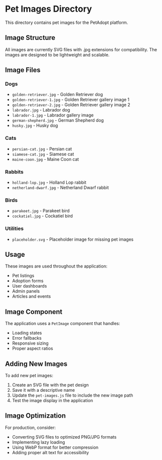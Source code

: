 # Pet Images Directory

This directory contains pet images for the PetAdopt platform.

## Image Structure

All images are currently SVG files with .jpg extensions for compatibility. The images are designed to be lightweight and scalable.

## Image Files

### Dogs
- `golden-retriever.jpg` - Golden Retriever dog
- `golden-retriever-1.jpg` - Golden Retriever gallery image 1
- `golden-retriever-2.jpg` - Golden Retriever gallery image 2
- `labrador.jpg` - Labrador dog
- `labrador-1.jpg` - Labrador gallery image
- `german-shepherd.jpg` - German Shepherd dog
- `husky.jpg` - Husky dog

### Cats
- `persian-cat.jpg` - Persian cat
- `siamese-cat.jpg` - Siamese cat
- `maine-coon.jpg` - Maine Coon cat

### Rabbits
- `holland-lop.jpg` - Holland Lop rabbit
- `netherland-dwarf.jpg` - Netherland Dwarf rabbit

### Birds
- `parakeet.jpg` - Parakeet bird
- `cockatiel.jpg` - Cockatiel bird

### Utilities
- `placeholder.svg` - Placeholder image for missing pet images

## Usage

These images are used throughout the application:
- Pet listings
- Adoption forms
- User dashboards
- Admin panels
- Articles and events

## Image Component

The application uses a `PetImage` component that handles:
- Loading states
- Error fallbacks
- Responsive sizing
- Proper aspect ratios

## Adding New Images

To add new pet images:
1. Create an SVG file with the pet design
2. Save it with a descriptive name
3. Update the `pet-images.js` file to include the new image path
4. Test the image display in the application

## Image Optimization

For production, consider:
- Converting SVG files to optimized PNG/JPG formats
- Implementing lazy loading
- Using WebP format for better compression
- Adding proper alt text for accessibility
